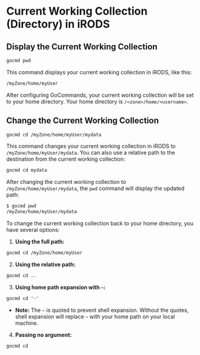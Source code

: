 # Current Working Collection (Directory) in iRODS

## Display the Current Working Collection
```sh
gocmd pwd
```

This command displays your current working collection in iRODS, like this:
```sh
/myZone/home/myUser
```

After configuring GoCommands, your current working collection will be set to your home directory. Your home directory is `/<zone>/home/<username>`.

## Change the Current Working Collection
```sh
gocmd cd /myZone/home/myUser/mydata
```

This command changes your current working collection in iRODS to `/myZone/home/myUser/mydata`. You can also use a relative path to the destination from the current working collection:
```sh
gocmd cd mydata
```

After changing the current working collection to `/myZone/home/myUser/mydata`, the `pwd` command will display the updated path:
```sh
$ gocmd pwd
/myZone/home/myUser/mydata
```

To change the current working collection back to your home directory, you have several options:
1. **Using the full path:**
```sh
gocmd cd /myZone/home/myUser
```

2. **Using the relative path:**
```sh
gocmd cd ..
```

3. **Using home path expansion with `~`:**
```sh
gocmd cd "~"
```
- **Note:** The `~` is quoted to prevent shell expansion. Without the quotes, shell expansion will replace `~` with your home path on your local machine.

4. **Passing no argument:**
```sh
gocmd cd
```
